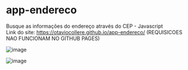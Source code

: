 # app-endereco
Busque as informações do endereço através do CEP - Javascript
<br>
Link do site: https://otaviocollere.github.io/app-endereco/ (REQUISICOES NAO FUNCIONAM NO GITHUB PAGES)

![image](https://user-images.githubusercontent.com/108621654/210602619-56c82742-40f9-45f7-bb72-9062a55f9d62.png)

![image](https://user-images.githubusercontent.com/108621654/211125715-82f38d37-fab1-4776-ac81-babfeec42c96.png)


